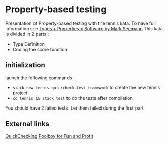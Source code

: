 # Property-based testing

Presentation of Property-based testing with the tennis kata.
To have full information see [Types + Properties = Software by Mark Seemann](http://blog.ploeh.dk/2016/02/10/types-properties-software/)
This kata is divided in 2 parts :
  * Type Definition
  * Coding the score function

## initialization

launch the following commands :

  * `stack new tennis quickcheck-test-framework` to create the new tennis project
  * `cd tennis && stack test` to do the tests after compilation

You should have 2 failed tests. Let them failed during the first part

## External links

[QuickChecking Poolboy for Fun and Profit](http://basho.com/posts/technical/quickchecking-poolboy-for-fun-and-profit/)
